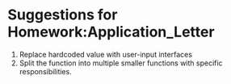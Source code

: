 # Suggestions for Homework:Application_Letter

1. Replace hardcoded value with user-input interfaces
2. Split the function into multiple smaller functions with specific responsibilities.
